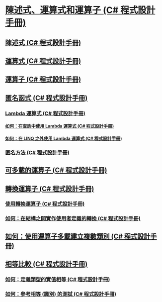 # [陳述式、運算式和運算子 (C# 程式設計手冊)](index.md)
## [陳述式 (C# 程式設計手冊)](statements.md)
## [運算式 (C# 程式設計手冊)](expressions.md)
## [運算子 (C# 程式設計手冊)](operators.md)
## [匿名函式 (C# 程式設計手冊)](anonymous-functions.md)
### [Lambda 運算式 (C# 程式設計手冊)](lambda-expressions.md)
#### [如何：在查詢中使用 Lambda 運算式 (C# 程式設計手冊)](how-to-use-lambda-expressions-in-a-query.md)
#### [如何：在 LINQ 之外使用 Lambda 運算式 (C# 程式設計手冊)](how-to-use-lambda-expressions-outside-linq.md)
### [匿名方法 (C# 程式設計手冊)](anonymous-methods.md)
## [可多載的運算子 (C# 程式設計手冊)](overloadable-operators.md)
## [轉換運算子 (C# 程式設計手冊)](conversion-operators.md)
### [使用轉換運算子 (C# 程式設計手冊)](using-conversion-operators.md)
### [如何：在結構之間實作使用者定義的轉換 (C# 程式設計手冊)](how-to-implement-user-defined-conversions-between-structs.md)
## [如何：使用運算子多載建立複數類別 (C# 程式設計手冊)](how-to-use-operator-overloading-to-create-a-complex-number-class.md)
## [相等比較 (C# 程式設計手冊)](equality-comparisons.md)
### [如何：定義類型的實值相等 (C# 程式設計手冊)](how-to-define-value-equality-for-a-type.md)
### [如何：參考相等 (識別) 的測試 (C# 程式設計手冊)](how-to-test-for-reference-equality-identity.md)
